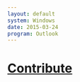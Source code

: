 ```yaml
---
layout: default
system: Windows
date: 2015-03-24
program: Outlook
---
```



# [Contribute](/README.html)
